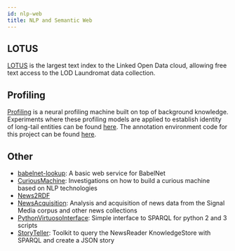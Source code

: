 ```yaml
---
id: nlp-web
title: NLP and Semantic Web
---
```


## LOTUS

[LOTUS](https://cltl.github.io/LOTUS/) is the largest text index to the Linked Open Data cloud, allowing free text access to the LOD Laundromat data collection.


## Profiling

 [Profiling](https://cltl.github.io/Profiling/) is a neural profiling machine built on top of background knowledge. Experiments where these profiling models are applied to establish identity of long-tail entities can be found [here](https://cltl.github.io/LongTailIdentity/). The annotation environment code for this project can be found [here](https://cltl.github.io/AnnotatingEntityProfiles/).


## Other 

* [babelnet-lookup](https://github.com/cltl/babelnet-lookup): A basic web service for BabelNet
* [CuriousMachine](https://github.com/cltl/CuriousMachine): Investigations on how to build a curious machine based on NLP technologies
* [News2RDF](https://github.com/cltl/News2RDF)
* [NewsAcquisition](https://github.com/cltl/NewsAcquisition): Analysis and acquisition of news data from the Signal Media corpus and other news collections
* [PythonVirtuosoInterface](https://github.com/cltl/PythonVirtuosoInterface): Simple interface to SPARQL for python 2 and 3 scripts
* [StoryTeller](https://github.com/cltl/StoryTeller): Toolkit to query the NewsReader KnowledgeStore with SPARQL and create a JSON story

